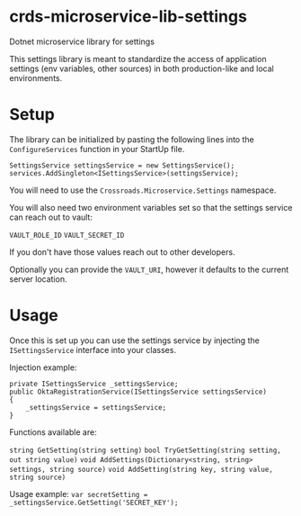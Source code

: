 # crds-microservice-lib-settings
Dotnet microservice library for settings

This settings library is meant to standardize the access of application settings (env variables, other sources) in both production-like and local environments.

# Setup
The library can be initialized by pasting the following lines into the `ConfigureServices` function in your StartUp file.

```
SettingsService settingsService = new SettingsService();
services.AddSingleton<ISettingsService>(settingsService);
```

You will need to use the `Crossroads.Microservice.Settings` namespace.

You will also need two environment variables set so that the settings service can reach out to vault:

`VAULT_ROLE_ID`
`VAULT_SECRET_ID`

If you don't have those values reach out to other developers.

Optionally you can provide the `VAULT_URI`, however it defaults to the current server location.

# Usage
Once this is set up you can use the settings service by injecting the `ISettingsService` interface into your classes.

Injection example:

```
private ISettingsService _settingsService;
public OktaRegistrationService(ISettingsService settingsService)
{
    _settingsService = settingsService;
}
```

Functions available are:

`string GetSetting(string setting)`
`bool TryGetSetting(string setting, out string value)`
`void AddSettings(Dictionary<string, string> settings, string source)`
`void AddSetting(string key, string value, string source)`

Usage example:
`var secretSetting = _settingsService.GetSetting('SECRET_KEY');`